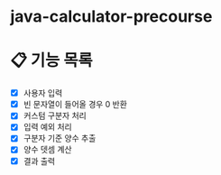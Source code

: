 # java-calculator-precourse

# 📋 기능 목록
- [x]  사용자 입력
- [x]  빈 문자열이 들어올 경우 0 반환
- [x]  커스텀 구분자 처리
- [x]  입력 예외 처리
- [x]  구분자 기준 양수 추출
- [x]  양수 뎃셈 계산
- [x]  결과 출력